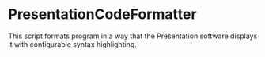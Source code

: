 # PresentationCodeFormatter
This script formats program in a way that the Presentation software displays it with configurable syntax highlighting.

